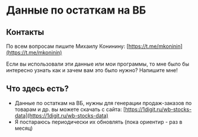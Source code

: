 # Данные по остаткам на ВБ
## Контакты
По всем вопросам пишите Михаилу Конинину: [https://t.me/mkoninin](https://t.me/mkoninin)

Если вы использовали эти данные или мои программы, то мне было бы интересно узнать как и зачем вам это было нужно? Напишите мне!

## Что здесь есть?
* Данные по остаткам на ВБ, нужны для генерации продаж-заказов по товарам и др. вы можете скачать с сайта: [https://1digit.ru/wb-stocks-data](https://1digit.ru/wb-stocks-data)
* Я постараюсь периодически их обновлять (пока ориентир - раз в месяц)
